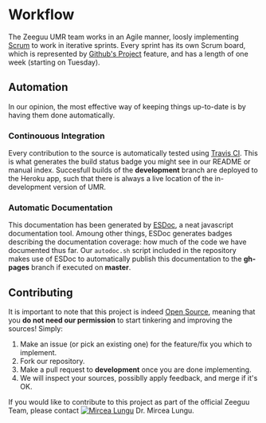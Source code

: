 # Workflow
The Zeeguu UMR team works in an Agile manner, loosly implementing [Scrum](https://public.3.basecamp.com/p/UtqtPyT7ysKwghf7pxBhNnyB) to work in iterative sprints. Every sprint has its own Scrum board, which is represented by [Github's Project](https://help.github.com/articles/about-project-boards/) feature, and has a length of one week (starting on Tuesday).

## Automation
In our opinion, the most effective way of keeping things up-to-date is by having them done automatically.

### Continouous Integration
Every contribution to the source is automatically tested using [Travis CI](https://travis-ci.org/). This is what generates the build status badge you might see in our README or manual index. Succesfull builds of the **development** branch are deployed to the Heroku app, such that there is always a live location of the in-development version of UMR.

### Automatic Documentation
This documentation has been generated by [ESDoc](https://esdoc.org), a neat javascript documentation tool. Amoung other things, ESDoc generates badges describing the documentation coverage: how much of the code we have documented thus far. Our `autodoc.sh` script included in the repository makes use of ESDoc to automatically publish this documentation to the **gh-pages** branch if executed on **master**.

## Contributing
It is important to note that this project is indeed [Open Source](https://en.wikipedia.org/wiki/Open-source_software), meaning that you **do not need our permission** to start tinkering and improving the sources! Simply:

1. Make an issue (or pick an existing one) for the feature/fix you which to implement.
2. Fork our repository.
3. Make a pull request to **development** once you are done implementing.
4. We will inspect your sources, possiblly apply feedback, and merge if it's OK.

If you would like to contribute to this project as part of the official Zeeguu Team, please contact  [![Mircea Lungu](https://avatars1.githubusercontent.com/mircealungu?s=32)](https://github.com/Lukeslux) Dr. Mircea Lungu. 
